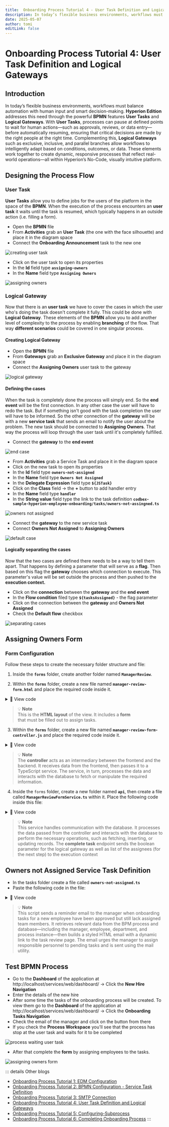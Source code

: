 ```yaml
---
title:  Onboarding Process Tutorial 4 - User Task Definition and Logical Gateways
description: In today’s flexible business environments, workflows must balance automation with human input and smart decision-making.
date: 2025-05-07
author: tomi
editLink: false
---
```


# Onboarding Process Tutorial 4: User Task Definition and Logical Gateways

## Introduction

In today’s flexible business environments, workflows must balance automation with human input and smart decision-making. **Hyperion Edition** addresses this need through the powerful **BPMN** features **User Tasks** and **Logical Gateways**.
With **User Tasks**, processes can pause at defined points to wait for human actions—such as approvals, reviews, or data entry—before automatically resuming, ensuring that critical decisions are made by the right people at the right time.
Complementing this, **Logical Gateways** such as exclusive, inclusive, and parallel branches allow workflows to intelligently adapt based on conditions, outcomes, or data.
These elements work together to create dynamic, responsive processes that reflect real-world operations—all within Hyperion’s No-Code, visually intuitive platform.

## Designing the Process Flow

### User Task

**User Tasks** allow you to define jobs for the users of the platform in the space of the **BPMN**. When the execution of the process encounters an **user task** it waits until the task is resumed, which typically happens in an outside action (i.e. filling a form).

-   Open the **BPMN** file
-	From **Activities** grab an **User Task** (the one with the face silhouette) and place it in the diagram space
-	Connect the **Onboarding Announcement** task to the new one

![creating user task](../../../../images/2025-05-07-onboarding-process/creating-user-task.gif)

-	Click on the user task to open its properties
-	In the **Id** field type **`assigning-owners`**
-	In the **Name** field type **`Assigning Owners`**

![assigning owners](../../../../images/2025-05-07-onboarding-process/assigning-owners.gif)

### Logical Gateway

Now that there is an **user task** we have to cover the cases in which the user who's doing the task doesn't complete it fully. This could be done with **Logical Gateway**. These elements of the **BPMN** allow you to add another level of complexity to the process by enabling **branching** of the flow. That way **different scenarios** could be covered in one singular process.

#### Creating Logical Gateway

-   Open the **BPMN** file
-	From **Gateways** grab an **Exclusive Gateway** and place it in the diagram space
-	Connect the **Assigning Owners** user task to the gateway

![logical gateway](../../../../images/2025-05-07-onboarding-process/creating-logical-gateway.gif)

#### Defining the cases

When the task is completely done the process will simply end. So the **end event** will be the first connection. In any other case the user will have to redo the task. But if something isn't good with the task completion the user will have to be informed. So the other connection of the **gateway** will be with a new **service task** that sends an email to notify the user about the problem. The new task should be connected to **Assigning Owners**. That way the process will loop through the user task until it's completely fulfilled.

-	Connect the **gateway** to the **end event**

![end case](../../../../images/2025-05-07-onboarding-process/end-case.gif)

-	From **Activities** grab a Service Task and place it in the diagram space
-	Click on the new task to open its properties
-	In the **Id** field type **`owners-not-assigned`**
-	In the **Name** field type **`Owners Not Assigned`**
-	In the **Delegate Expression** field type **`${JSTask}`**
-	Click on the **Class** field → the **+** button to add handler entry
-	In the **Name** field type **`handler`**
-	In the **String value** field type the link to the task definition **`codbex-sample-hyperion-employee-onboarding/tasks/owners-not-assingned.ts`**

![owners not assigned](../../../../images/2025-05-07-onboarding-process/owners-not-assingned.gif)

-	Connect the **gateway** to the new service task
-	Connect **Owners Not Assigned** to **Assigning Owners**

![default case](../../../../images/2025-05-07-onboarding-process/default-case.gif)

#### Logically separating the cases

Now that the two cases are defined there needs to be a way to tell them apart. That happens by defining a parameter that will serve as a **flag**. Then based on this flag the **gateway** chooses which connection to execute. This parameter's value will be set outside the process and then pushed to the **execution context.**

- Click on the **connection** between the **gateway** and the **end event**
- In the **Flow condition** filed type **`${tasksAssigned}`** - the flag parameter
- Click on the connection between the **gateway** and **Owners Not Assigned**
- Check the **Default flow** checkbox

![separating cases](../../../../images/2025-05-07-onboarding-process/separating-cases.gif)

## Assigning Owners Form

### Form Configuration

Follow these steps to create the necessary folder structure and file:

1. Inside the **`forms`** folder, create another folder named **`ManagerReview`**.

2. Within the **`forms`** folder, create a new file named **`manager-review-form.html`** and place the required code inside it.

<details>
  <summary>📄 View code</summary>
  
```
<!DOCTYPE html>
<html lang="en" xmlns="http://www.w3.org/1999/xhtml" ng-app="templateApp" ng-controller="templateController">

    <head>
        <meta charset="utf-8" />
        <meta name="viewport" content="width=device-width, initial-scale=1">
        <link rel="icon" sizes="any" href="data:;base64,iVBORw0KGgo=">
        <title config-title></title>
        <script type="text/javascript" src="manager-review-generate.js"></script>
        <script type="text/javascript" src="/services/js/platform-core/services/loader.js?id=view-js"></script>
        <link type="text/css" rel="stylesheet" href="/services/js/platform-core/services/loader.js?id=view-css" />
        <script src="manager-review-form-controller.js"></script>
    </head>

    <body class="bk-vbox">
        <h2 bk-title class="bk-padding--sm bk-center" wrap="true" header-size="2" aria-label="title" ng-if="hasAvailableTasks">Manager Review</h2>
        <bk-scrollbar class="bk-full-height bk-padding--sm bk-center--horizontal">
            <bk-fieldset ng-form="forms.details" class="bk-restrict-width--sm bk-full-width" ng-if="hasAvailableTasks">
                <bk-form-group name="entityForm">
                    <bk-form-item horizontal="false" ng-repeat="task in taskList track by task.Id">
                        <bk-form-label for="assignee-{{ $index }}" ng-required="true" colon="true">{{task.Name}}</bk-form-label>
                        <bk-combobox-input input-id="assignee-{{ $index }}" ng-required="true" ng-model="entity.assignees[task.Id]" dropdown-items="assigneeOptions" placeholder="Choose Assignee ..."
                            btn-aria-label="show/hide Assignee options" list-aria-label="Assignee options"></bk-combobox-input>
                    </bk-form-item>
                </bk-form-group>
            </bk-fieldset>
            <bk-message-page glyph="sap-icon--message-information" ng-if="!hasAvailableTasks">
                <bk-message-page-title>There are no tasks to assign at the moment</bk-message-page-title>
                <bk-message-page-subtitle>It looks like all the tasks have been completed or there are no new tasks to assign right now.</bk-message-page-subtitle>
            </bk-message-page>
        </bk-scrollbar>
        <bk-bar bar-design="footer" class="bk-margin-top--md" ng-if="hasAvailableTasks">
            <bk-bar-right>
                <bk-bar-element>
                    <bk-button label="Submit" state="emphasized" ng-click="submitAssignees()" ng-disabled="!(forms.details.$valid)"></bk-button>
                </bk-bar-element>
            </bk-bar-right>
        </bk-bar>
        <theme></theme>
    </body>

</html>

```
</details>

> 💡 **Note**  
> This is the **HTML layout** of the view. It includes a **form**  
> that must be filled out to assign tasks.

3. Within the **`forms`** folder, create a new file named **`manager-review-form-controller.js`** and place the required code inside it.


<details>
  <summary>📄 View code</summary>

```
angular.module('templateApp', ['blimpKit', 'platformView']).controller('templateController', ($scope, $http) => {

    const employeeId = new URLSearchParams(window.location.search).get('employeeId');
    const processInstanceId = new URLSearchParams(window.location.search).get('processId');

    $scope.entity = {
        assignees: {}
    };
    $scope.forms = {
        details: {},
    };

    const tasksUrl =
        "/services/ts/codbex-sample-hyperion-employee-onboarding/forms/ManagerReview/api/ManagerReviewFormService.ts/tasksData/" + employeeId;
    const employeeUrl =
        "/services/ts/codbex-sample-hyperion-employee-onboarding/forms/ManagerReview/api/ManagerReviewFormService.ts/employeeData";
    const updateAssigneeUrl =
        "/services/ts/codbex-sample-hyperion-employee-onboarding/forms/ManagerReview/api/ManagerReviewFormService.ts/updateAssignee";
    const completeTaskUrl =
        "/services/ts/codbex-sample-hyperion-employee-onboarding/forms/ManagerReview/api/ManagerReviewFormService.ts/completeTask/" + processInstanceId;

    $scope.hasAvailableTasks = false;

    $http.get(tasksUrl).then(response => {
        $scope.taskList = response.data;
        $scope.hasAvailableTasks = response.data.length > 0;
        $http.get(employeeUrl).then(response => {
            $scope.assigneeOptions = response.data;
        }).catch((error) => {
            console.error("Error getting employees data: ", error);
        });

    }).catch((error) => {
        console.error("Error getting tasks data: ", error);
    });

    $scope.submitAssignees = () => {
        $scope.taskList.forEach((task) => {

            const assigneeId = $scope.entity.assignees[task.Id];

            if (assigneeId) {
                const updateData = {
                    taskId: task.Id,
                    assigneeId: assigneeId,
                };

                $http.post(updateAssigneeUrl, updateData).then(response => {
                    console.log("Assignee updated successfully for task", task.Id, response.data);
                }).catch(function (error) {
                    console.error("Error updating assignee for task", task.Id, error);
                });
            } else {
                console.log("No assignee selected for task with ID: ", task.Id);
            }
        });

        const assigneeIds = Object.values($scope.entity.assignees);

        $http.post(completeTaskUrl, assigneeIds).then(response => {
            console.log("Tasks completed: ", response.data);
            $http.get(tasksUrl).then(response => {
                $scope.taskList = response.data;
                $scope.entity.assignees = {};
                $scope.hasAvailableTasks = response.data.length > 0;
            }).catch((error) => {
                console.error("Error refreshing task list", error);
            });
        }).catch((error) => {
            console.error("Error completing tasks list", error);
        });
    };

});
```
</details>

> 💡 **Note**  
> The **controller** acts as an intermediary between the frontend and the backend. It receives data from the frontend, then passes it to a TypeScript service. The service, in turn, processes the data and interacts with the database to fetch or manipulate the required information.


4. Inside the `forms` folder, create a new folder named **`api`**, then create a file called **`ManagerReviewFormService.ts`** within it. Place the following code inside this file:


<details>
  <summary>📄 View code</summary>

```
import { OnboardingTaskRepository as OnboardingTaskDao } from "codbex-sample-hyperion-employee-onboarding/gen/codbex-sample-hyperion-employee-onboarding/dao/OnboardingTask/OnboardingTaskRepository";
import { EmployeeRepository as EmployeeDao } from "codbex-sample-hyperion-employee-onboarding/gen/codbex-sample-hyperion-employee-onboarding/dao/Employee/EmployeeRepository";

import { Controller, Get, Post } from "sdk/http";
import { tasks, process } from "sdk/bpm";

@Controller
class ManagerReviewFormService {

    private readonly onboardingTaskDao;
    private readonly employeeDao;

    constructor() {
        this.onboardingTaskDao = new OnboardingTaskDao();
        this.employeeDao = new EmployeeDao();
    }

    @Get("/tasksData/:employeeId")
    public tasksData(_: any, ctx: any) {
        const employeeId = ctx.pathParameters.employeeId;

        const tasks = this.onboardingTaskDao.findAll({
            $filter: {
                equals: {
                    Employee: employeeId
                }
            }
        });

        const unassignedTasks = tasks.filter(t => typeof t.Assignee !== 'number');

        return unassignedTasks;
    }

    @Get("/employeeData")
    public employeeData() {
        return this.employeeDao.findAll({
            $filter: {
                equals: {
                    Status: 3
                }
            }
        }).map(function (value) {
            return {
                value: value.Id,
                text: value.Name
            };
        });
    }

    @Get("/newHireData")
    public newHireData() {
        return this.employeeDao.findAll({
            $filter: {
                equals: {
                    Status: 1
                }
            }
        }).map(function (value) {
            return {
                value: value.Id,
                text: value.Name
            };
        });
    }

    @Post("/updateAssignee")
    public updateAssignee(body: any) {

        let task = this.onboardingTaskDao.findById(body.taskId);

        task.Assignee = body.assigneeId;
        task.Status = 2; 

        this.onboardingTaskDao.update(task);
    }

    @Post("/completeTask/:processInstanceId")
    public completeTask(body: any, ctx: any) {
        const processInstanceId = ctx.pathParameters.processInstanceId;

        const task = tasks.list().filter(task => task.data.processInstanceId === processInstanceId);

        let assigneeTasks = process.getVariable(processInstanceId, "tasks");

        let finalTasks = [];

        for (let i = 0; i < assigneeTasks.length; i++) {
            const taskData = JSON.parse(assigneeTasks[i]);

            const task = {
                "Employee": taskData.Employee,
                "Name": taskData.Name,
                "Status": taskData.Status,
                "Link": taskData.Link,
                "Assignee": body[i]
            };

            finalTasks.push(task);
        }

        tasks.complete(task[0].data.id, {
            TaskAssignees: finalTasks,
            tasksAssigned: true
        });
    }

}
```

</details>

> 💡 **Note**   
> This service handles communication with the database. It processes the data passed from the controller and interacts with the database to perform the necessary operations, such as fetching, inserting, or updating records.
> The **complete task** endpoint sends the boolean parameter for the logical gateway as well as list of the assignees (for the next step) to the execution context


## Owners not Assigned Service Task Definition

- In the tasks folder create a file called **`owners-not-assigned.ts`**
- Paste the following code in the file:

<details>
  <summary>📄 View code</summary>

```typescript
import { EmployeeRepository  as  EmployeeDao } from  "codbex-sample-hyperion-employee-onboarding/gen/codbex-sample-hyperion-employee-onboarding/dao/Employee/EmployeeRepository";
import { DepartmentRepository  as  DepartmentDao } from  "codbex-sample-hyperion-employee-onboarding/gen/codbex-sample-hyperion-employee-onboarding/dao/Department/DepartmentRepository";

import { process } from  "sdk/bpm";
import { sendMail } from  "./mail-util";

const employeeDao = new  EmployeeDao();
const departmentDao = new  DepartmentDao();

const execution = process.getExecutionContext();
const executionId = execution.getId();

const managerId = process.getVariable(executionId, "Manager");
let managerLink = process.getVariable(executionId, "ManagerLink");
const employeeId = process.getVariable(executionId, "Employee");

const manager = employeeDao.findById(managerId);
if (!manager) {
throw  new  Error(`Employee with ID ${managerId} not found!`);
}

const employee = employeeDao.findById(employeeId);
if (!employee) {
throw  new  Error(`Employee with ID ${employeeId} not found!`);
}

const departmentName = departmentDao.findById(employee.Department).Name;

const subject = "No Assignees to Onboarding Tasks";
const processInstanceId = execution.getProcessInstanceId();

managerLink = `${managerLink}&processId=${processInstanceId}`;

const content = `
<div style="font-family: Arial, sans-serif; line-height: 1.6; color: #333; max-width: 600px; margin: auto; padding: 20px; border: 1px solid #ddd; border-radius: 10px;">
	<div style="text-align: left; margin-bottom: 20px;">
	<img src="https://raw.githubusercontent.com/codbex/codbex.github.io/main/docs/images/logos/codbex-logo.png" alt="Company Logo" style="width: 50px; height: 50px;">
	</div>
	<h2 style="color: #2c3e50; text-align: center;">Action Needed: Assign Onboarding Tasks</h2>
	<p>Dear ${manager.Name},</p>
	<p>The onboarding process for <strong>${employee.Name}</strong> (Department: <strong>${departmentName}</strong>) has been approved, but some onboarding tasks still do not have assigned team members.</p>
	<p>To ensure a smooth onboarding experience, please review the tasks and assign the appropriate assignees as soon as possible.</p>
	<div style="text-align: center; margin: 20px 0;">
    	<a href="${managerLink}" target="_blank" style="
        	display: inline-block;
        	padding: 12px 24px;
        	font-size: 16px;
        	color: #fff;
        	background-color: #007bff;
        	text-decoration: none;
        	border-radius: 5px;
    	">Review & Assign Tasks</a>
	</div>
	<p style="text-align: center; font-size: 14px; color: #555;">
    	Alternatively, you can access it here:
    	<a href="${managerLink}" target="_blank" style="color: #007bff; text-decoration: underline;">
        	Review and Assign Onboarding Tasks
    	</a>
	</p>
	<p>If you have any questions or need assistance, please contact the HR team.</p>
	<p>Best regards.</p>
</div>
`;

sendMail(manager.Email, subject, content);

```

</details>

> 💡 **Note**  
> This script sends a reminder email to the manager when onboarding tasks for a new employee have been approved but still lack assigned team members. It retrieves relevant data from the BPM process and database—including the manager, employee, department, and process instance—then builds a styled HTML email with a dynamic link to the task review page. The email urges the manager to assign responsible personnel to pending tasks and is sent using the mail utility.

## Test BPMN Process

- Go to the **Dashboard** of the application at http://localhost/services/web/dashboard/ → Click the **New Hire Navigation**
- Enter the details of the new hire
- After some time the tasks of the onboarding process will be created. To view them go to the **Dashboard** of the application at http://localhost/services/web/dashboard/ → Click the **Onboarding Tasks Navigation**
- Check the email of the manager and click on the button from there
- If you check the **Process Workspace** you'll see that the process has stop at the user task and waits for it to be completed

![process waiting user task](../../../../images/2025-05-07-onboarding-process/process-user-task.png)

- After that complete the **form** by assigning employees to the tasks.

![assigning owners form](../../../../images/2025-05-07-onboarding-process/assigning-owners-form.png)


::: details Other blogs
- [Onboarding Process Tutorial 1: EDM Configuration](https://codbex.com/technology/2025/05/07/onboarding-process-1-edm-configuration)
- [Onboarding Process Tutorial 2: BPMN Configuration - Service Task Definition](https://codbex.com/technology/2025/05/07/onboarding-process-2-services-task)
- [Onboarding Process Tutorial 3: SMTP Connection](https://codbex.com/technology/2025/05/07/onboarding-process-3-smtp)
- [Onboarding Process Tutorial 4: User Task Definition and Logical Gateways](https://codbex.com/technology/2025/05/07/onboarding-process-4-user-task-logical-gateways)
- [Onboarding Process Tutorial 5: Configuring-Subprocess](https://codbex.com/technology/2025/05/07/onboarding-process-5-subprocess)
- [Onboarding Process Tutorial 6: Completing Onboarding Process](https://codbex.com/technology/2025/05/07/onboarding-process-6-final-steps)
:::
